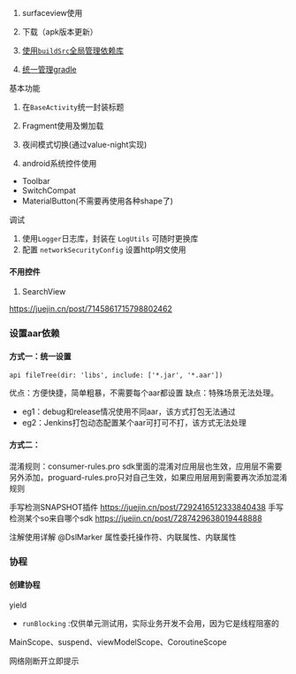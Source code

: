 1. surfaceview使用
2. 下载（apk版本更新）


2. [使用`buildSrc`全局管理依赖库](https://github.com/Yexiangxu/LazyStudy/blob/master/read/%E4%BD%BF%E7%94%A8buildSrc%E5%85%A8%E5%B1%80%E7%AE%A1%E7%90%86%E4%BE%9D%E8%B5%96%E5%BA%93.md)
2. [统一管理gradle](https://github.com/Yexiangxu/LazyStudy/blob/master/read/%E7%BB%9F%E4%B8%80%E7%AE%A1%E7%90%86gradle.md)


基本功能
1. 在`BaseActivity`统一封装标题
2. Fragment使用及懒加载

3. 夜间模式切换(通过value-night实现)
4. android系统控件使用
- Toolbar
- SwitchCompat
- MaterialButton(不需要再使用各种shape了)

调试
1. 使用`Logger`日志库，封装在 `LogUtils` 可随时更换库
2. 配置 `networkSecurityConfig` 设置http明文使用


#### 不用控件

1. SearchView


https://juejin.cn/post/7145861715798802462




### 设置aar依赖

#### 方式一：统一设置
 `api fileTree(dir: 'libs', include: ['*.jar', '*.aar'])`
  
优点：方便快捷，简单粗暴，不需要每个aar都设置
缺点：特殊场景无法处理。
- eg1：debug和release情况使用不同aar，该方式打包无法通过
- eg2：Jenkins打包动态配置某个aar可打可不打，该方式无法处理

#### 方式二：

混淆规则：consumer-rules.pro sdk里面的混淆对应用层也生效，应用层不需要另外添加，proguard-rules.pro只对自己生效，如果应用层用到需要再次添加混淆规则



手写检测SNAPSHOT插件
https://juejin.cn/post/7292416512333840438
手写检测某个so来自哪个sdk
https://juejin.cn/post/7287429638019448888

注解使用详解
@DslMarker
属性委托操作符、内联属性、内联属性

### 协程

#### 创建协程
yield

- `runBlocking` :仅供单元测试用，实际业务开发不会用，因为它是线程阻塞的

MainScope、suspend、viewModelScope、CoroutineScope

网络刚断开立即提示



